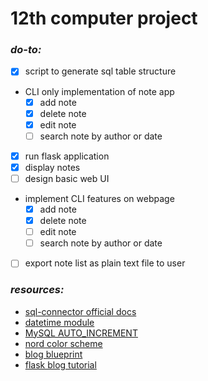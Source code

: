 # 12th computer project

### _do-to:_

- [X] script to generate sql table structure
- CLI only implementation of note app
    - [X] add note
    - [X] delete note
    - [X] edit note
    - [ ] search note by author or date
- [X] run flask application
- [X] display notes
- [ ] design basic web UI
- implement CLI features on webpage
    - [X] add note
    - [X] delete note
    - [ ] edit note
    - [ ] search note by author or date
- [ ] export note list as plain text file to user

### _resources:_
- [sql-connector official docs](https://dev.mysql.com/doc/connector-python/en)
- [datetime module](https://www.geeksforgeeks.org/python-datetime-module)
- [MySQL AUTO_INCREMENT](https://dev.mysql.com/doc/refman/8.4/en/example-auto-increment.html)
- [nord color scheme](https://www.nordtheme.com/docs/colors-and-palettes)
- [blog blueprint](https://flask.palletsprojects.com/en/3.0.x/tutorial/blog/)
- [flask blog tutorial](https://medium.com/@noransaber685/building-a-flask-blog-a-step-by-step-guide-for-beginners-8bffe925cd0e)
